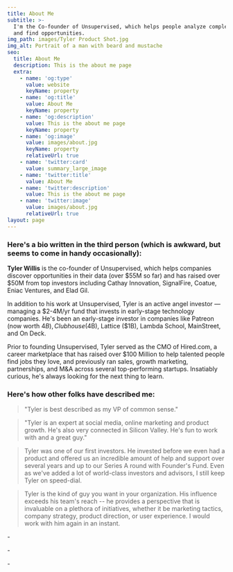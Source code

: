```yaml
---
title: About Me
subtitle: >-
  I'm the Co-founder of Unsupervised, which helps people analyze complex data
  and find opportunities.
img_path: images/Tyler Product Shot.jpg
img_alt: Portrait of a man with beard and mustache
seo:
  title: About Me
  description: This is the about me page
  extra:
    - name: 'og:type'
      value: website
      keyName: property
    - name: 'og:title'
      value: About Me
      keyName: property
    - name: 'og:description'
      value: This is the about me page
      keyName: property
    - name: 'og:image'
      value: images/about.jpg
      keyName: property
      relativeUrl: true
    - name: 'twitter:card'
      value: summary_large_image
    - name: 'twitter:title'
      value: About Me
    - name: 'twitter:description'
      value: This is the about me page
    - name: 'twitter:image'
      value: images/about.jpg
      relativeUrl: true
layout: page
---
```

### Here's a bio written in the third person (which is awkward, but seems to come in handy occasionally):

**Tyler Willis** is the co-founder of Unsupervised, which helps companies discover opportunities in their data (over $55M so far) and has raised over $50M from top investors including Cathay Innovation, SignalFire, Coatue, Eniac Ventures, and Elad Gil.

In addition to his work at Unsupervised, Tyler is an active angel investor — managing a $2-4M/yr fund that invests in early-stage technology companies. He's been an early-stage investor in companies like Patreon (now worth $4B), Clubhouse ($4B), Lattice ($1B), Lambda School, MainStreet, and On Deck.

Prior to founding Unsupervised, Tyler served as the CMO of Hired.com, a career marketplace that has raised over $100 Million to help talented people find jobs they love, and previously ran sales, growth marketing, partnerships, and M\&A across several top-performing startups. Insatiably curious, he's always looking for the next thing to learn.

### Here's how other folks have described me:

> "Tyler is best described as my VP of common sense."

> "Tyler is an expert at social media, online marketing and product growth. He's also very connected in Silicon Valley. He's fun to work with and a great guy."

> Tyler was one of our first investors. He invested before we even had a product and offered us an incredible amount of help and support over several years and up to our Series A round with Founder's Fund. Even as we've added a lot of world-class investors and advisors, I still keep Tyler on speed-dial.

> Tyler is the kind of guy you want in your organization. His influence exceeds his team's reach -- he provides a perspective that is invaluable on a plethora of initiatives, whether it be marketing tactics, company strategy, product direction, or user experience. I would work with him again in an instant.

\-

\-

\-
